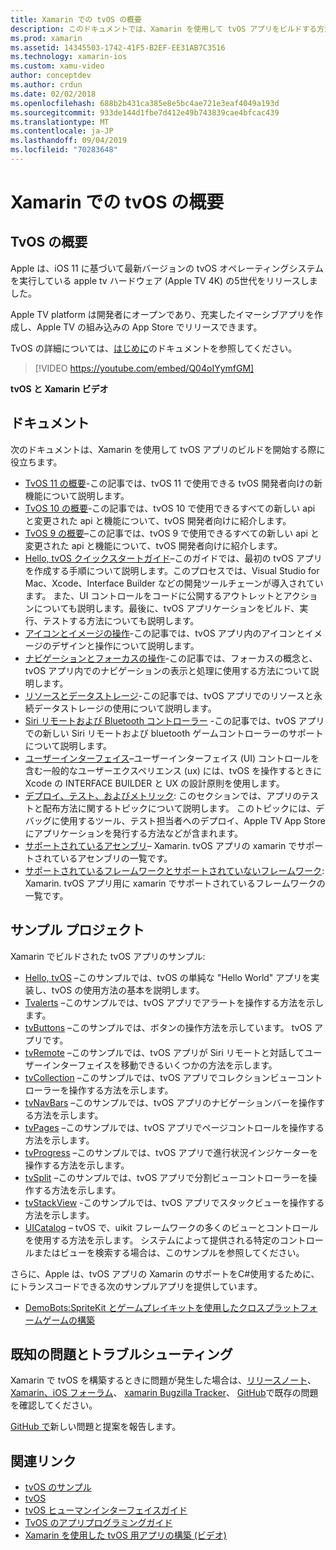 ```yaml
---
title: Xamarin での tvOS の概要
description: このドキュメントでは、Xamarin を使用して tvOS アプリをビルドする方法を示すさまざまなガイドとサンプルにリンクしています。 このガイドでは、ユーザーインターフェイスの開発、データストレージ、アイコンなど、さまざまな機能について説明します。
ms.prod: xamarin
ms.assetid: 14345503-1742-41F5-B2EF-EE31AB7C3516
ms.technology: xamarin-ios
ms.custom: xamu-video
author: conceptdev
ms.author: crdun
ms.date: 02/02/2018
ms.openlocfilehash: 688b2b431ca385e8e5bc4ae721e3eaf4049a193d
ms.sourcegitcommit: 933de144d1fbe7d412e49b743839cae4bfcac439
ms.translationtype: MT
ms.contentlocale: ja-JP
ms.lasthandoff: 09/04/2019
ms.locfileid: "70283648"
---
```

# <a name="introduction-to-tvos-in-xamarin"></a>Xamarin での tvOS の概要

## <a name="introducing-tvos"></a>TvOS の概要

Apple は、iOS 11 に基づいて最新バージョンの tvOS オペレーティングシステムを実行している apple tv ハードウェア (Apple TV 4K) の5世代をリリースしました。

Apple TV platform は開発者にオープンであり、充実したイマーシブアプリを作成し、Apple TV の組み込みの App Store でリリースできます。

TvOS の詳細については、[はじめに](~/ios/tvos/get-started/index.md)のドキュメントを参照してください。

> [!VIDEO https://youtube.com/embed/Q04oIYymfGM]

**tvOS と Xamarin ビデオ**

## <a name="documentation"></a>ドキュメント

次のドキュメントは、Xamarin を使用して tvOS アプリのビルドを開始する際に役立ちます。

- [TvOS 11 の概要](~/ios/tvos/platform/introduction-to-tvos11.md)-この記事では、tvOS 11 で使用できる tvOS 開発者向けの新機能について説明します。
- [TvOS 10 の概要](~/ios/tvos/platform/introduction-to-tvos10/index.md)-この記事では、tvOS 10 で使用できるすべての新しい api と変更された api と機能について、tvOS 開発者向けに紹介します。
- [TvOS 9 の概要](~/ios/tvos/platform/tvos9.md)–この記事では、tvOS 9 で使用できるすべての新しい api と変更された api と機能について、tvOS 開発者向けに紹介します。 
- [Hello, tvOS クイックスタートガイド](~/ios/tvos/get-started/hello-tvos.md)–このガイドでは、最初の tvOS アプリを作成する手順について説明します。このプロセスでは、Visual Studio for Mac、Xcode、Interface Builder などの開発ツールチェーンが導入されています。 また、UI コントロールをコードに公開するアウトレットとアクションについても説明します。最後に、tvOS アプリケーションをビルド、実行、テストする方法についても説明します。
- [アイコンとイメージの操作](~/ios/tvos/app-fundamentals/icons-images.md)-この記事では、tvOS アプリ内のアイコンとイメージのデザインと操作について説明します。
- [ナビゲーションとフォーカスの操作](~/ios/tvos/app-fundamentals/navigation-focus.md)-この記事では、フォーカスの概念と、tvOS アプリ内でのナビゲーションの表示と処理に使用する方法について説明します。
- [リソースとデータストレージ](~/ios/tvos/app-fundamentals/resources-data-storage.md)-この記事では、tvOS アプリでのリソースと永続データストレージの使用について説明します。
- [Siri リモートおよび Bluetooth コントローラー](~/ios/tvos/platform/remote-bluetooth.md) -この記事では、tvOS アプリでの新しい Siri リモートおよび bluetooth ゲームコントローラーのサポートについて説明します。
- [ユーザーインターフェイス](~/ios/tvos/user-interface/index.md)–ユーザーインターフェイス (UI) コントロールを含む一般的なユーザーエクスペリエンス (ux) には、tvOS を操作するときに Xcode の INTERFACE BUILDER と UX の設計原則を使用します。
- [デプロイ、テスト、およびメトリック](~/ios/tvos/deploy-test/index.md): このセクションでは、アプリのテストと配布方法に関するトピックについて説明します。 このトピックには、デバッグに使用するツール、テスト担当者へのデプロイ、Apple TV App Store にアプリケーションを発行する方法などが含まれます。
- [サポートされているアセンブリ](~/ios/tvos/internals/assemblies.md)– Xamarin. tvOS アプリの xamarin でサポートされているアセンブリの一覧です。
- [サポートされているフレームワークとサポートされていないフレームワーク](~/ios/tvos/internals/frameworks.md): Xamarin. tvOS アプリ用に xamarin でサポートされているフレームワークの一覧です。

## <a name="sample-projects"></a>サンプル プロジェクト

Xamarin でビルドされた tvOS アプリのサンプル:

- [Hello, tvOS](https://docs.microsoft.com/samples/xamarin/ios-samples/tvos-hello-tvos) –このサンプルでは、tvOS の単純な "Hello World" アプリを実装し、tvOS の使用方法の基本を説明します。
- [Tvalerts](https://docs.microsoft.com/samples/xamarin/ios-samples/tvos-tvalerts) –このサンプルでは、tvOS アプリでアラートを操作する方法を示します。
- [tvButtons](https://docs.microsoft.com/samples/xamarin/ios-samples/tvos-tvbuttons) –このサンプルでは、ボタンの操作方法を示しています。 tvOS アプリです。
- [tvRemote](https://docs.microsoft.com/samples/xamarin/ios-samples/tvos-tvremote) –このサンプルでは、tvOS アプリが Siri リモートと対話してユーザーインターフェイスを移動できるいくつかの方法を示します。
- [tvCollection](https://docs.microsoft.com/samples/xamarin/ios-samples/tvos-tvcollection) –このサンプルでは、tvOS アプリでコレクションビューコントローラーを操作する方法を示します。
- [tvNavBars](https://docs.microsoft.com/samples/xamarin/ios-samples/tvos-tvnavbars) –このサンプルでは、tvOS アプリのナビゲーションバーを操作する方法を示します。
- [tvPages](https://docs.microsoft.com/samples/xamarin/ios-samples/tvos-tvpages) –このサンプルでは、tvOS アプリでページコントロールを操作する方法を示します。
- [tvProgress](https://docs.microsoft.com/samples/xamarin/ios-samples/tvos-tvprogress) –このサンプルでは、tvOS アプリで進行状況インジケーターを操作する方法を示します。
- [tvSplit](https://docs.microsoft.com/samples/xamarin/ios-samples/tvos-tvsplit) –このサンプルでは、tvOS アプリで分割ビューコントローラーを操作する方法を示します。
- [tvStackView](https://docs.microsoft.com/samples/xamarin/ios-samples/tvos-tvstackview) -このサンプルでは、tvOS アプリでスタックビューを操作する方法を示します。
- [UICatalog](https://docs.microsoft.com/samples/xamarin/ios-samples/tvos-uicatalog) – tvOS で、uikit フレームワークの多くのビューとコントロールを使用する方法を示します。 システムによって提供される特定のコントロールまたはビューを検索する場合は、このサンプルを参照してください。

さらに、Apple は、tvOS アプリの Xamarin のサポートをC#使用するために、にトランスコードできる次のサンプルアプリを提供しています。

- [DemoBots:SpriteKit とゲームプレイキットを使用したクロスプラットフォームゲームの構築](https://developer.apple.com/library/prerelease/tvos/samplecode/DemoBots/)

## <a name="known-issues-and-troubleshooting"></a>既知の問題とトラブルシューティング

Xamarin で tvOS を構築するときに問題が発生した場合は、[リリースノート](https://docs.microsoft.com/xamarin/ios/release-notes/)、 [Xamarin、iOS フォーラム](https://forums.xamarin.com/categories/ios)、 [xamarin Bugzilla Tracker](https://bugzilla.xamarin.com/query.cgi?product=iOS)、 [GitHub](https://github.com/xamarin/xamarin-macios/issues)で既存の問題を確認してください。

[GitHub で](https://github.com/xamarin/xamarin-macios/issues)新しい問題と提案を報告します。


## <a name="related-links"></a>関連リンク

- [tvOS のサンプル](https://docs.microsoft.com/samples/browse/?products=xamarin&term=Xamarin.iOS+tvOS)
- [tvOS](https://developer.apple.com/tvos/)
- [tvOS ヒューマンインターフェイスガイド](https://developer.apple.com/tvos/human-interface-guidelines/)
- [TvOS のアプリプログラミングガイド](https://developer.apple.com/library/prerelease/tvos/documentation/General/Conceptual/AppleTV_PG/)
- [Xamarin を使用した tvOS 用アプリの構築 (ビデオ)](https://university.xamarin.com/lightninglectures/tvos-with-xamarin)
